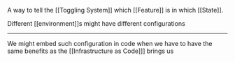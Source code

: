 A way to tell the [[Toggling System]] which [[Feature]] is in which [[State]].

Different [[environment]]s might have different configurations

---

We might embed such configuration in code when we have to have the same benefits as the [[Infrastructure as Code]]] brings us